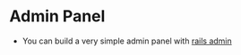 # Admin Panel

- You can build a very simple admin panel with [rails admin](https://github.com/sferik/rails_admin)
